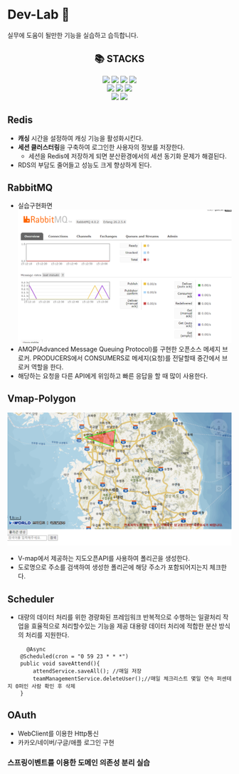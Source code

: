 # Dev-Lab 🐇
실무에 도움이 될만한 기능을 실습하고 습득합니다.

<div align=center><h2>📚 STACKS</h2></div>
<div align=center>  
  <img src="https://img.shields.io/badge/java-007396?style=for-the-badge&logo=java&logoColor=white"> 
  <img src="https://img.shields.io/badge/mysql-4479A1?style=for-the-badge&logo=mysql&logoColor=white"> 
  <img src="https://img.shields.io/badge/spring-6DB33F?style=for-the-badge&logo=spring&logoColor=white"> 
  <img src="https://img.shields.io/badge/springboot-6DB33F?style=for-the-badge&logo=springboot&logoColor=white"> 
  <br>

  <img src="https://img.shields.io/badge/rabbitmq-FF6600?style=for-the-badge&logo=rabbitmq&logoColor=white">
  <img src="https://img.shields.io/badge/redis-FF4438?style=for-the-badge&logo=redis&logoColor=white">
  <img src="https://img.shields.io/badge/postman-FF6C37?style=for-the-badge&logo=postman&logoColor=white">
  <br>
  
  <img src="https://img.shields.io/badge/github-181717?style=for-the-badge&logo=github&logoColor=white">
  <img src="https://img.shields.io/badge/git-F05032?style=for-the-badge&logo=git&logoColor=white">
</div>

## Redis 
- **캐싱** 시간을 설정하여 캐싱 기능을 활성화시킨다.
- **세션 클러스터링**을 구축하여 로그인한 사용자의 정보를 저장한다.
  - 세션을 Redis에 저장하게 되면 분산환경에서의 세션 동기화 문제가 해결된다.
- RDS의 부담도 줄어들고 성능도 크게 향상하게 된다.

## RabbitMQ
- 실습구현화면
![RabbitMQ](./src/main/resources/static/rabbitMQ.png)
- AMQP(Advanced Message Queuing Protocol)를 구현한 오픈소스 메세지 브로커. PRODUCERS에서 CONSUMERS로 메세지(요청)를 전달할때 중간에서 브로커 역할을 한다.
- 해당하는 요청을 다른 API에게 위임하고 빠른 응답을 할 때 많이 사용한다.

## Vmap-Polygon
![Polygon](./src/main/resources/static/polygon.png)
- V-map에서 제공하는 지도오픈API를 사용하여 폴리곤을 생성한다.
- 도로명으로 주소를 검색하여 생성한 폴리곤에 해당 주소가 포함되어지는지 체크한다.

## Scheduler
- 대량의 데이터 처리를 위한 경량화된 프레임워크 반복적으로 수행하는 일괄처리 작업을 효율적으로 처리할수있는 기능을 제공 대용량 데이터 처리에 적합한 분산 방식의 처리를 지원한다.
```
 	  @Async
    @Scheduled(cron = "0 59 23 * * *")
    public void saveAttend(){
        attendService.saveAll(); //매일 저장
        teamManagementService.deleteUser();//매일 체크리스트 몇일 연속 퍼센테지 0퍼인 사람 확인 후 삭제
    }
```

## OAuth
- WebClient를 이용한 Http통신
- 카카오/네이버/구글/애플 로그인 구현

### 스프링이벤트를 이용한 도메인 의존성 분리 실습
